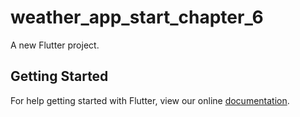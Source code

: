 # weather_app_start_chapter_6

A new Flutter project.

## Getting Started

For help getting started with Flutter, view our online
[documentation](https://flutter.io/).
